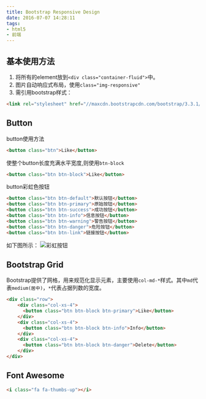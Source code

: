 ```yaml
---
title: Bootstrap Responsive Design
date: 2016-07-07 14:28:11
tags:
- html5
- 前端
---
```

## 基本使用方法
1. 将所有的element放到`<div class="container-fluid">`中。
2. 图片自动响应式布局，使用`class="img-responsive"`
3. 需引用bootstrap样式：
```html
<link rel="stylesheet" href="//maxcdn.bootstrapcdn.com/bootstrap/3.3.1/css/bootstrap.min.css"/>
```

## Button
button使用方法
```html
<button class="btn">Like</button>
```
使整个button长度充满水平宽度,则使用`btn-block`
```html
<button class="btn btn-block">Like</button>
```
button彩虹色按钮
```html
<button class="btn btn-default">默认按钮</button>
<button class="btn btn-primary">原始按钮</button>
<button class="btn btn-success">成功按钮</button>
<button class="btn btn-info">信息按钮</button>
<button class="btn btn-warning">警告按钮</button>
<button class="btn btn-danger">危险按钮</button>
<button class="btn btn-link">链接按钮</button>
```
如下图所示：
![彩虹按钮](http://www.runoob.com/wp-content/uploads/2014/06/buttonoptions_demo.jpg)

## Bootstrap Grid
Bootstrap提供了网格，用来规范化显示元素，主要使用`col-md-*`样式。其中`md`代表`medium(居中)`，`*`代表占据列数的宽度。
```html
<div class="row">
    <div class="col-xs-4">
      <button class="btn btn-block btn-primary">Like</button>
    </div>
    <div class="col-xs-4">
      <button class="btn btn-block btn-info">Info</button>
    </div>
    <div class="col-xs-4">
      <button class="btn btn-block btn-danger">Delete</button>
    </div>
</div>
```

## Font Awesome
```html
<i class="fa fa-thumbs-up"></i>
```